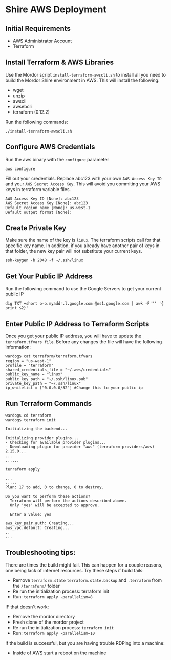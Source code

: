 # Shire AWS Deployment

## Initial Requirements

* AWS Administrator Account
* Terraform

## Install Terraform & AWS Libraries

Use the Mordor script `install-terraform-awscli.sh` to install all you need to build the Mordor Shire environment in AWS. This will install the following:

* wget
* unzip
* awscli
* awsebcli
* terraform (0.12.2)

Run the following commands:

```
./install-terraform-awscli.sh
```

## Configure AWS Credentials

Run the aws binary with the `configure` parameter
```
aws configure
```

Fill out your credentials. Replace abc123 with your own `AWS Access Key ID` and your `AWS Secret Access Key`. This will avoid you commiting your AWS keys in terraform variable files.

```
AWS Access Key ID [None]: abc123 
AWS Secret Access Key [None]: abc123
Default region name [None]: us-west-1
Default output format [None]:
```

## Create Private Key

Make sure the name of the key is `linux`. The terraform scripts call for that specific key name. In addition, if you already have another pair of keys in that folder, the new key pair will not substitute your current keys.

```
ssh-keygen -b 2048 -f ~/.ssh/linux
```

## Get Your Public IP Address

Run the following command to use the Google Servers to get your current public IP

```
dig TXT +short o-o.myaddr.l.google.com @ns1.google.com | awk -F'"' '{ print $2}'
```

## Enter Public IP Address to Terraform Scripts

Once you get your public IP address, you will have to update the `terraform.tfvars file`. Before any changes the file will have the following information:

```
wardog$ cat terraform/terraform.tfvars 
region = "us-west-1"
profile = "terraform"
shared_credentials_file = "~/.aws/credentials"
public_key_name = "linux"
public_key_path = "~/.ssh/linux.pub"
private_key_path = "~/.ssh/linux"
ip_whitelist = ["0.0.0.0/32"] #Change this to your public ip
```

## Run Terraform Commands

```
wardog$ cd terraform
wardog$ terraform init

Initializing the backend...

Initializing provider plugins...
- Checking for available provider plugins...
- Downloading plugin for provider "aws" (terraform-providers/aws) 2.15.0...
...
......
```

```
terraform apply 

...
.....
Plan: 17 to add, 0 to change, 0 to destroy.

Do you want to perform these actions?
  Terraform will perform the actions described above.
  Only 'yes' will be accepted to approve.

  Enter a value: yes

aws_key_pair.auth: Creating...
aws_vpc.default: Creating...
..
...
```
## Troubleshooting tips:

There are times the build might fail. This can happen for a couple reasons, one being lack of internet resources.
Try these steps if build fails:
* Remove `terraform.state` `terraform.state.backup` and `.terraform` from the `/terraform/` folder
* Re run the initialization process: terraform init
* Run: `terraform apply -parallelism=8`

IF that doesn't work:
* Remove the mordor directory
* Fresh clone of the mordor project
* Re run the initialization process: `terraform init`
* Run: `terraform apply -parallelism=10`


If the build is successful, but you are having trouble RDPing into a machine:
* Inside of AWS start a reboot on the machine


